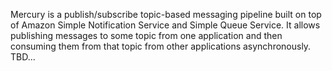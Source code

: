Mercury is a publish/subscribe topic-based messaging pipeline built on top of Amazon Simple Notification Service and Simple Queue Service. It allows publishing messages to some topic from one application and then consuming them from that topic from other applications asynchronously.
TBD...
